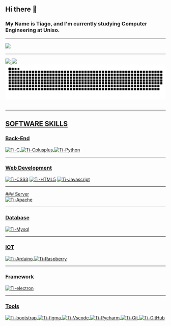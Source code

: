 ## Hi there 👋
### My Name is Tiago, and I'm currently studying Computer Engineering at Uniso.
<hr>

<div>
  <a href="https://www.linkedin.com/in/tiago-norberto-de-andrade-junior-285766263/" target"_blank"><img src="https://img.shields.io/badge/LinkedIn-0077B5?style=for-the-badge&logo=linkedin&logoColor=white" target="_blank"></a>
</div>
<hr>

<div style="display: inline_block">
  <a href="https://github.com/Tiijunior">
  <img height="180em" src="https://github-readme-stats.vercel.app/api?username=Tiijunior&show_icons=true&theme=radical&include_all_commits=true&count_private=true"/>
  <img height="180em" src="https://github-readme-stats.vercel.app/api/top-langs/?username=Tiijunior&layout=donut&langs_count=16&theme=radical"/>
  <picture>
    <source media="(prefers-color-scheme: dark)" srcset="https://raw.githubusercontent.com/Tiijunior/Tiijunior/output/github-contribution-grid-snake-dark.svg">
    <source media="(prefers-color-scheme: light)" srcset="https://raw.githubusercontent.com/Tiijunior/Tiijunior/output/github-contribution-grid-snake.svg">
    <img alt="github contribution grid snake animation" src="https://raw.githubusercontent.com/Tiijunior/Tiijunior/output/github-contribution-grid-snake.svg">
  </picture>
</div>
 

<br>
<hr>


## SOFTWARE SKILLS
### Back-End
<div style="display: inline_block">
  <img align="center" alt="Ti-C" height="50" width="50" src="https://cdn.jsdelivr.net/gh/devicons/devicon/icons/c/c-original.svg">
  <img align="center" alt="Ti-Cplusplus" height="50" width="50" src="https://cdn.jsdelivr.net/gh/devicons/devicon/icons/cplusplus/cplusplus-original.svg">
  <img align="center" alt="Ti-Python" height="60" width="60" src="https://cdn.jsdelivr.net/gh/devicons/devicon/icons/python/python-original-wordmark.svg">
</div>
<hr>

###  Web Development
<div style="display: inline_block">
  <img align="center" alt="Ti-CSS3" height="50" width="50" src="https://cdn.jsdelivr.net/gh/devicons/devicon/icons/css3/css3-plain-wordmark.svg">
  <img align="center" alt="Ti-HTML5" height="50" width="50" src="https://cdn.jsdelivr.net/gh/devicons/devicon/icons/html5/html5-plain-wordmark.svg">
  <img align="center" alt="Ti-Javascript" height="50" width="50" src="https://cdn.jsdelivr.net/gh/devicons/devicon/icons/javascript/javascript-plain.svg">  
</div>
<hr>
###  Server
<div style="display: inline_block">
  <img align="center" alt="Ti-Apache" height="80" width="100" src="https://cdn.jsdelivr.net/gh/devicons/devicon/icons/apache/apache-original-wordmark.svg">
</div>
<hr>

### Database
<div>
  <img align="center" alt="Ti-Mysql" height="60" width="60" src="https://cdn.jsdelivr.net/gh/devicons/devicon/icons/mysql/mysql-plain-wordmark.svg">
</div>
<hr>

### IOT
<div style="display: inline_block">
  <img align="center" alt="Ti-Arduino" height="60" width="60" src="https://cdn.jsdelivr.net/gh/devicons/devicon/icons/arduino/arduino-original-wordmark.svg">
  <img align="center" alt="Ti-Raspberry" height="60" width="60" src="https://cdn.jsdelivr.net/gh/devicons/devicon/icons/raspberrypi/raspberrypi-original.svg">
</div>
<hr>

### Framework
<div style="display: inline_block">
  <img align="center" alt="Ti-electron" height="50" width="50" src="https://cdn.jsdelivr.net/gh/devicons/devicon/icons/electron/electron-original.svg">
</div>
<hr>

### Tools
<div style="display: inline_block">
  <img align="center" alt="Ti-bootstrap" height="50" width="50" src="https://cdn.jsdelivr.net/gh/devicons/devicon/icons/bootstrap/bootstrap-plain-wordmark.svg">
  <img align="center" alt="Ti-figma" height="50" width="50" src="https://cdn.jsdelivr.net/gh/devicons/devicon/icons/figma/figma-original.svg">
  <img align="center" alt="Ti-Vscode" height="50" width="50" src="https://cdn.jsdelivr.net/gh/devicons/devicon/icons/vscode/vscode-original-wordmark.svg">
  <img align="center" alt="Ti-Pycharm" height="80" width="100" src="https://cdn.jsdelivr.net/gh/devicons/devicon/icons/pycharm/pycharm-original-wordmark.svg">
  <img align="center" alt="Ti-Git" height="50" width="50" src="https://cdn.jsdelivr.net/gh/devicons/devicon/icons/git/git-plain-wordmark.svg">
  <img align="center" alt="Ti-GitHub" height="50" width="50" style="background-color: white" src="https://cdn.jsdelivr.net/gh/devicons/devicon/icons/github/github-original-wordmark.svg">
</div>

